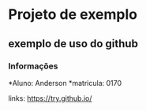# Projeto de exemplo

## exemplo de uso do github

### Informações

*Aluno: Anderson
*matricula: 0170

links:
https://try.github.io/


